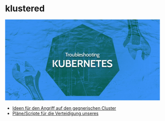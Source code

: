 # klustered

![](./docs/header.jpeg)

* [Ideen für den Angriff auf den gegnerischen Cluster](./enemycluster)
* [Pläne/Scripte für die Verteidigung unseres](./owncluster)
